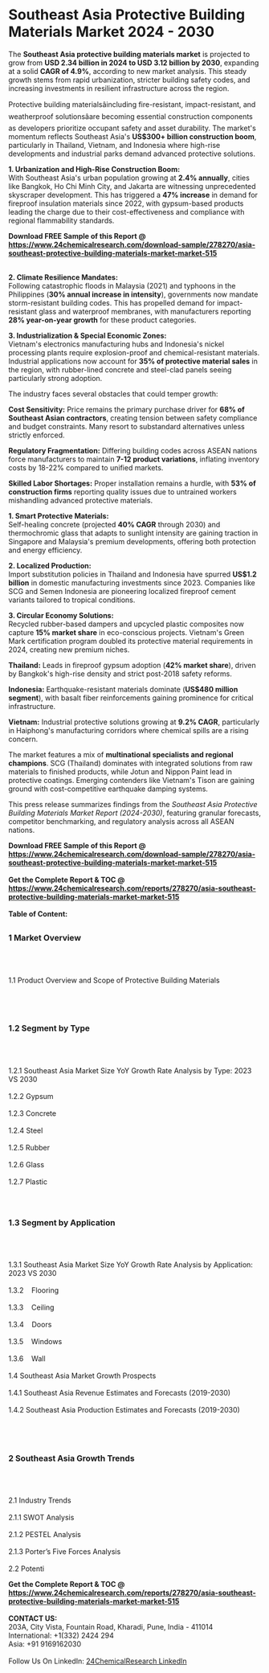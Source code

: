 <h1>Southeast Asia Protective Building Materials Market 2024 - 2030</h1><p>The <strong>Southeast Asia protective building materials market</strong> is projected to grow from <strong>USD 2.34 billion in 2024 to USD 3.12 billion by 2030</strong>, expanding at a solid <strong>CAGR of 4.9%</strong>, according to new market analysis. This steady growth stems from rapid urbanization, stricter building safety codes, and increasing investments in resilient infrastructure across the region.</p><p>Protective building materialsâincluding fire-resistant, impact-resistant, and weatherproof solutionsâare becoming essential construction components as developers prioritize occupant safety and asset durability. The market's momentum reflects Southeast Asia's <strong>US$300+ billion construction boom</strong>, particularly in Thailand, Vietnam, and Indonesia where high-rise developments and industrial parks demand advanced protective solutions.</p><p><strong>1. Urbanization and High-Rise Construction Boom:</strong><br>
With Southeast Asia's urban population growing at <strong>2.4% annually</strong>, cities like Bangkok, Ho Chi Minh City, and Jakarta are witnessing unprecedented skyscraper development. This has triggered a <strong>47% increase</strong> in demand for fireproof insulation materials since 2022, with gypsum-based products leading the charge due to their cost-effectiveness and compliance with regional flammability standards.</p><div><b>Download FREE Sample of this Report @ 
            <a href="https://www.24chemicalresearch.com/download-sample/278270/asia-southeast-protective-building-materials-market-market-515">
            https://www.24chemicalresearch.com/download-sample/278270/asia-southeast-protective-building-materials-market-market-515</a></b></div><br><p><strong>2. Climate Resilience Mandates:</strong><br>
Following catastrophic floods in Malaysia (2021) and typhoons in the Philippines (<strong>30% annual increase in intensity</strong>), governments now mandate storm-resistant building codes. This has propelled demand for impact-resistant glass and waterproof membranes, with manufacturers reporting <strong>28% year-on-year growth</strong> for these product categories.</p><p><strong>3. Industrialization &amp; Special Economic Zones:</strong><br>
Vietnam's electronics manufacturing hubs and Indonesia's nickel processing plants require explosion-proof and chemical-resistant materials. Industrial applications now account for <strong>35% of protective material sales</strong> in the region, with rubber-lined concrete and steel-clad panels seeing particularly strong adoption.</p><p>The industry faces several obstacles that could temper growth:</p><p><strong>Cost Sensitivity:</strong> Price remains the primary purchase driver for <strong>68% of Southeast Asian contractors</strong>, creating tension between safety compliance and budget constraints. Many resort to substandard alternatives unless strictly enforced.</p><p><strong>Regulatory Fragmentation:</strong> Differing building codes across ASEAN nations force manufacturers to maintain <strong>7-12 product variations</strong>, inflating inventory costs by 18-22% compared to unified markets.</p><p><strong>Skilled Labor Shortages:</strong> Proper installation remains a hurdle, with <strong>53% of construction firms</strong> reporting quality issues due to untrained workers mishandling advanced protective materials.</p><p><strong>1. Smart Protective Materials:</strong><br>
Self-healing concrete (projected <strong>40% CAGR</strong> through 2030) and thermochromic glass that adapts to sunlight intensity are gaining traction in Singapore and Malaysia's premium developments, offering both protection and energy efficiency.</p><p><strong>2. Localized Production:</strong><br>
Import substitution policies in Thailand and Indonesia have spurred <strong>US$1.2 billion</strong> in domestic manufacturing investments since 2023. Companies like SCG and Semen Indonesia are pioneering localized fireproof cement variants tailored to tropical conditions.</p><p><strong>3. Circular Economy Solutions:</strong><br>
Recycled rubber-based dampers and upcycled plastic composites now capture <strong>15% market share</strong> in eco-conscious projects. Vietnam's Green Mark certification program doubled its protective material requirements in 2024, creating new premium niches.</p><p><strong>Thailand:</strong> Leads in fireproof gypsum adoption (<strong>42% market share</strong>), driven by Bangkok's high-rise density and strict post-2018 safety reforms.</p><p><strong>Indonesia:</strong> Earthquake-resistant materials dominate (<strong>US$480 million segment</strong>), with basalt fiber reinforcements gaining prominence for critical infrastructure.</p><p><strong>Vietnam:</strong> Industrial protective solutions growing at <strong>9.2% CAGR</strong>, particularly in Haiphong's manufacturing corridors where chemical spills are a rising concern.</p><p>The market features a mix of <strong>multinational specialists and regional champions</strong>. SCG (Thailand) dominates with integrated solutions from raw materials to finished products, while Jotun and Nippon Paint lead in protective coatings. Emerging contenders like Vietnam's Tison are gaining ground with cost-competitive earthquake damping systems.</p><p>This press release summarizes findings from the <em>Southeast Asia Protective Building Materials Market Report (2024-2030)</em>, featuring granular forecasts, competitor benchmarking, and regulatory analysis across all ASEAN nations.</p><div><b>Download FREE Sample of this Report @ 
            <a href="https://www.24chemicalresearch.com/download-sample/278270/asia-southeast-protective-building-materials-market-market-515">
            https://www.24chemicalresearch.com/download-sample/278270/asia-southeast-protective-building-materials-market-market-515</a></b></div><br><div><b>Get the Complete Report & TOC @ 
            <a href="https://www.24chemicalresearch.com/reports/278270/asia-southeast-protective-building-materials-market-market-515">
            https://www.24chemicalresearch.com/reports/278270/asia-southeast-protective-building-materials-market-market-515</a></b></div><br>
            <b>Table of Content:</b><p><h2><span style="font-size:16px"><strong>1 Market Overview&nbsp;&nbsp; &nbsp;</strong></span></h2><br />
<br />
<p>1.1 Product Overview and Scope of Protective Building Materials&nbsp;</p><br />
<br />
<h2><strong><span style="font-size:16px">1.2 Segment by Type&nbsp;&nbsp; &nbsp;</span></strong></h2><br />
<br />
<p>1.2.1 Southeast Asia Market Size YoY Growth Rate Analysis by Type: 2023 VS 2030&nbsp;&nbsp; &nbsp;<br /><br />
1.2.2 Gypsum&nbsp;&nbsp; &nbsp;<br /><br />
1.2.3 Concrete<br /><br />
1.2.4 Steel<br /><br />
1.2.5 Rubber<br /><br />
1.2.6 Glass<br /><br />
1.2.7 Plastic<br /><br />
<br />
<h2><span style="font-size:16px"><strong>1.3 Segment by Application&nbsp;&nbsp;</strong></span></h2><br />
<br />
<p>1.3.1 Southeast Asia Market Size YoY Growth Rate Analysis by Application: 2023 VS 2030&nbsp;&nbsp; &nbsp;<br /><br />
1.3.2&nbsp;&nbsp; &nbsp;Flooring<br /><br />
1.3.3&nbsp;&nbsp; &nbsp;Ceiling<br /><br />
1.3.4&nbsp;&nbsp; &nbsp;Doors<br /><br />
1.3.5&nbsp;&nbsp; &nbsp;Windows<br /><br />
1.3.6&nbsp;&nbsp; &nbsp;Wall<br /><br />
1.4 Southeast Asia Market Growth Prospects&nbsp;&nbsp; &nbsp;<br /><br />
1.4.1 Southeast Asia Revenue Estimates and Forecasts (2019-2030)&nbsp;&nbsp; &nbsp;<br /><br />
1.4.2 Southeast Asia Production Estimates and Forecasts (2019-2030)&nbsp;&nbsp;</p><br />
<br />
<h2><span style="font-size:16px"><strong>2 Southeast Asia Growth Trends&nbsp;&nbsp; &nbsp;</strong></span></h2><br />
<br />
<p>2.1 Industry Trends&nbsp;&nbsp; &nbsp;<br /><br />
2.1.1 SWOT Analysis&nbsp;&nbsp; &nbsp;<br /><br />
2.1.2 PESTEL Analysis&nbsp;&nbsp; &nbsp;<br /><br />
2.1.3 Porter&rsquo;s Five Forces Analysis&nbsp;&nbsp; &nbsp;<br /><br />
2.2 Potenti</p><div><b>Get the Complete Report & TOC @ 
            <a href="https://www.24chemicalresearch.com/reports/278270/asia-southeast-protective-building-materials-market-market-515">
            https://www.24chemicalresearch.com/reports/278270/asia-southeast-protective-building-materials-market-market-515</a></b></div><br><b>CONTACT US:</b><br>
            203A, City Vista, Fountain Road, Kharadi, Pune, India - 411014<br>
            International: +1(332) 2424 294<br>
            Asia: +91 9169162030 <br><br>
            Follow Us On LinkedIn: <a href="https://www.linkedin.com/company/24chemicalresearch/">24ChemicalResearch LinkedIn</a>